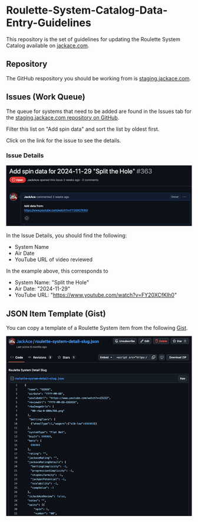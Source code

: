 # Roulette-System-Catalog-Data-Entry-Guidelines

This repository is the set of guidelines for updating the Roulette System Catalog available on [jackace.com](https://www.jackace.com/gambling/roulette/systems/).

## Repository

The GitHub respository you should be working from is [staging.jackace.com](https://github.com/JackAce/staging.jackace.com).

## Issues (Work Queue)

The queue for systems that need to be added are found in the Issues tab for the [staging.jackace.com repository on GitHub]([https://github.com/JackAce/staging.jackace.com](https://github.com/JackAce/staging.jackace.com/issues?q=is%3Aissue+is%3Aopen+Add+spin+data+sort%3Acreated-asc)).

Filter this list on "Add spin data" and sort the list by oldest first.

Click on the link for the issue to see the details.

### Issue Details
![GitHub Issue displaying system details](img/100-github-issue-600x196.png)

In the Issue Details, you should find the following:
* System Name
* Air Date
* YouTube URL of video reviewed

In the example above, this corresponds to 
* System Name: "Split the Hole"
* Air Date: "2024-11-29"
* YouTube URL: "https://www.youtube.com/watch?v=FY20XCfKIh0"

## JSON Item Template (Gist)

You can copy a template of a Roulette System item from the following [Gist](https://gist.github.com/JackAce/45ffe199d1c9a58a8ceaf3a87ebbd0a4).

![GitHub Gist of JSON Slug](img/200-gist-json-slug-600x580.png)


